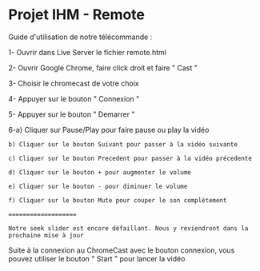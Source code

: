 # Projet IHM - Remote

Guide d'utilisation de notre télécommande :

  1- Ouvrir dans Live Server le fichier remote.html
  
  2- Ouvrir Google Chrome, faire click droit et faire " Cast "
  
  3- Choisir le chromecast de votre choix
  
  4- Appuyer sur le bouton " Connexion "
  
  5- Appuyer sur le bouton " Demarrer "
  
  6-a) Cliquer sur Pause/Play pour faire pause ou play la vidéo

    b) Cliquer sur le bouton Suivant pour passer à la vidéo suivante

    c) Cliquer sur le bouton Precedent pour passer à la vidéo précedente

    d) Cliquer sur le bouton + pour augmenter le volume

    e) Cliquer sur le bouton - pour diminuer le volume

    f) Cliquer sur le bouton Mute pour couper le son complètement

    ===================

    Notre seek slider est encore défaillant. Nous y reviendront dans la prochaine mise à jour
    
 
  
  
Suite à la connexion au ChromeCast avec le bouton connexion, vous pouvez utiliser le bouton " Start " pour lancer la vidéo
